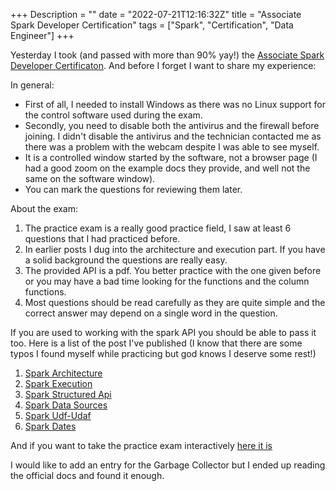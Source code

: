 +++
Description = ""
date = "2022-07-21T12:16:32Z"
title = "Associate Spark Developer Certification"
tags = ["Spark", "Certification", "Data Engineer"]
+++

Yesterday I took (and passed with more than 90% yay!) the [Associate Spark Developer Certificaton](https://databricks.com/learn/certification/apache-spark-developer-associate). And before I forget I want to share my experience:

In general:
- First of all, I needed to install Windows as there was no Linux support for the control software used during the exam.
- Secondly, you need to disable both the antivirus and the firewall before joining. I didn't disable the antivirus and the technician contacted me as there was a problem with the webcam despite I was able to see myself.
- It is a controlled window started by the software, not a browser page (I had a good zoom on the example docs they provide, and well not the same on the software window).
- You can mark the questions for reviewing them later.

About the exam:

1. The practice exam is a really good practice field, I saw at least 6 questions that I had practiced before.
2. In earlier posts I dug into the architecture and execution part. If you have a solid background the questions are really easy. 
3. The provided API is a pdf. You better practice with the one given before or you may have a bad time looking for the functions and the column functions.
4. Most questions should be read carefully as they are quite simple and the correct answer may depend on a single word in the question.

If you are used to working with the spark API you should be able to pass it too. Here is a list of the post I've published (I know that there are some typos I found myself while practicing but god knows I deserve some rest!)

1. [Spark Architecture](/spark-certification/2022-06-07-spark-architecture)
2. [Spark Execution](/spark-certification/2022-06-08-spark-execution)
3. [Spark Structured Api](/spark-certification/2022-06-10-spark-structured-api)
4. [Spark Data Sources](/spark-certification/2022-06-11-spark-data-sources)
5. [Spark Udf-Udaf](/spark-certification/2022-06-19-udf-udaf) 
6. [Spark Dates](/spark-certification/2022-06-29-spark-dates) 

And if you want to take the practice exam interactively [here it is](/spark-certification/2022-06-28-databricks-practice-exam)

I would like to add an entry for the Garbage Collector but I ended up reading the official docs and found it enough.